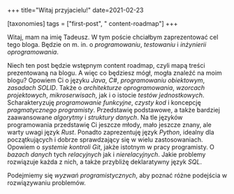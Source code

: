 +++
title="Witaj przyjacielu!"
date=2021-02-23

[taxonomies]
tags = ["first-post", " content-roadmap"]
+++

Witaj, mam na imię Tadeusz. W tym poście chciałbym zaprezentować cel tego bloga. Będzie on m. in. o *programowaniu*, *testowaniu* i *inżynierii oprogramowania*. 

Niech ten post będzie wstępnym content roadmap, czyli mapą treści prezentowaną na blogu. A więc co będziesz mógł, mogła znaleźć na moim blogu? Opowiem Ci o języku *Java*, *C#*, *programowaniu obiektowym*, *zasadach SOLID*. Także o *architekturze oprogramowania*, *wzorcach projektowych*, *mikroserwisach*, jak i o istocie *testów jednostkowych*.  Scharakteryzuję *programowanie funkcyjne*, *czysty kod* i koncepcję *pragmatycznego programisty*. Przedstawię podstawowe, a także bardziej zaawansowane *algorytmy* i *struktury danych*. Na tle języków programowania przedstawię Ci jeszcze młody, mało jeszcze znany, ale warty uwagi język *Rust*. Ponadto zaprezentuję język *Python*, idealny dla początkujących i dobrze sprawdzający się w wielu zastosowaniach. Opowiem o *systemie kontroli Git*, jakże istotnym w pracy programisty. O *bazach danych* tych *relacyjnych* jak i *nierelacyjnych*. Jakie problemy rozwiązuje każda z nich, a także przybliżę deklaratywny język *SQL*.

Podejmiemy się *wyzwań programistycznych*, aby poznać różne podejścia w rozwiązywaniu problemów.



